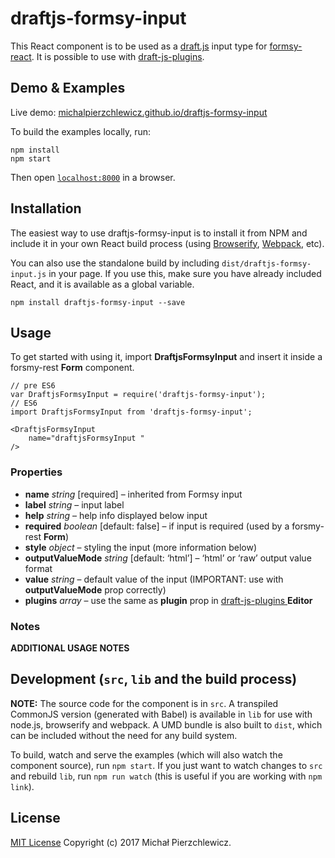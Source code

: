 # draftjs-formsy-input

This React component is to be used as a [draft.js](https://github.com/facebook/draft-js) input type for [formsy-react](https://github.com/christianalfoni/formsy-react). It is possible to use with [draft-js-plugins](https://github.com/draft-js-plugins/draft-js-plugins).


## Demo & Examples

Live demo: [michalpierzchlewicz.github.io/draftjs-formsy-input](http://michalpierzchlewicz.github.io/draftjs-formsy-input/)

To build the examples locally, run:

```
npm install
npm start
```

Then open [`localhost:8000`](http://localhost:8000) in a browser.


## Installation

The easiest way to use draftjs-formsy-input is to install it from NPM and include it in your own React build process (using [Browserify](http://browserify.org), [Webpack](http://webpack.github.io/), etc).

You can also use the standalone build by including `dist/draftjs-formsy-input.js` in your page. If you use this, make sure you have already included React, and it is available as a global variable.

```
npm install draftjs-formsy-input --save
```


## Usage

To get started with using it, import **DraftjsFormsyInput** and insert it inside a forsmy-rest **Form** component.

```
// pre ES6
var DraftjsFormsyInput = require('draftjs-formsy-input');
// ES6
import DraftjsFormsyInput from 'draftjs-formsy-input';

<DraftjsFormsyInput
    name="draftjsFormsyInput "
/> 
```

### Properties

* **name** _string_ [required] – inherited from Formsy input
* **label** _string_ – input label
* **help** _string_ – help info displayed below input
* **required** _boolean_ [default: false] – if input is required (used by a forsmy-rest **Form**)
* **style** _object_ – styling the input (more information below)
* **outputValueMode** _string_ [default: ‘html’] – ‘html’ or ‘raw’ output value format
* **value** _string_ – default value of the input (IMPORTANT: use with **outputValueMode** prop correctly)
* **plugins** _array_ – use the same as **plugin** prop in [draft-js-plugins ](https://github.com/draft-js-plugins/draft-js-plugins) **Editor** 

### Notes

__ADDITIONAL USAGE NOTES__


## Development (`src`, `lib` and the build process)

**NOTE:** The source code for the component is in `src`. A transpiled CommonJS version (generated with Babel) is available in `lib` for use with node.js, browserify and webpack. A UMD bundle is also built to `dist`, which can be included without the need for any build system.

To build, watch and serve the examples (which will also watch the component source), run `npm start`. If you just want to watch changes to `src` and rebuild `lib`, run `npm run watch` (this is useful if you are working with `npm link`).

## License

[MIT License](http://en.wikipedia.org/wiki/MIT_License) Copyright (c) 2017 Michał Pierzchlewicz.
